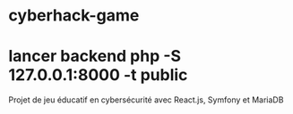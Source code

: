# cyberhack-game 
# lancer backend  php -S 127.0.0.1:8000 -t public
Projet de jeu éducatif en cybersécurité avec React.js, Symfony et MariaDB
